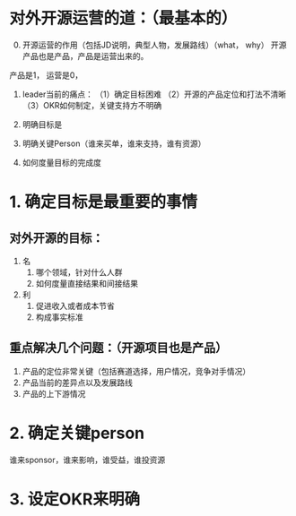 # 对外开源运营的道：（最基本的）

0. 开源运营的作用（包括JD说明，典型人物，发展路线）（what， why）
开源产品也是产品，产品是运营出来的。

产品是1， 运营是0， 

1. leader当前的痛点：
（1）确定目标困难
（2）开源的产品定位和打法不清晰
（3）OKR如何制定，关键支持方不明确

3. 明确目标是
4. 明确关键Person（谁来买单，谁来支持，谁有资源）
5. 如何度量目标的完成度

# 1. 确定目标是最重要的事情
## 对外开源的目标：
1. 名
    1. 哪个领域，针对什么人群
    2. 如何度量直接结果和间接结果
2. 利
    1. 促进收入或者成本节省
    2. 构成事实标准

## 重点解决几个问题：（开源项目也是产品）

1. 产品的定位非常关键（包括赛道选择，用户情况，竞争对手情况）
2. 产品当前的差异点以及发展路线
3. 产品的上下游情况

# 2. 确定关键person
谁来sponsor，谁来影响，谁受益，谁投资源

# 3. 设定OKR来明确
